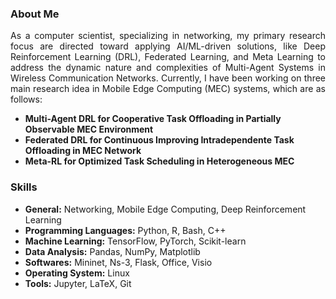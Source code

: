 

### About Me
<p align='justify'>
  As a computer scientist, specializing in networking, my primary research focus are directed toward applying AI/ML-driven solutions, like Deep Reinforcement Learning (DRL), Federated Learning, and Meta Learning to address the dynamic nature and complexities of Multi-Agent Systems in Wireless Communication Networks. Currently, I have been working on three main research idea in Mobile Edge Computing (MEC) systems, which are as follows:
</p>

- **Multi-Agent DRL for Cooperative Task Offloading in Partially Observable MEC Environment**
- **Federated DRL for Continuous Improving Intradependente Task Offloading in MEC Network**
- **Meta-RL for Optimized Task Scheduling in Heterogeneous MEC**

### Skills
- **General:** Networking, Mobile Edge Computing, Deep Reinforcement Learning
- **Programming Languages:** Python, R, Bash, C++
- **Machine Learning:** TensorFlow, PyTorch, Scikit-learn
- **Data Analysis:** Pandas, NumPy, Matplotlib
- **Softwares:** Mininet, Ns-3, Flask, Office, Visio
- **Operating System:** Linux
- **Tools:** Jupyter, LaTeX, Git
